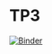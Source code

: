 # TP3
[![Binder](https://mybinder.org/badge_logo.svg)](https://mybinder.org/v2/gh/SirineMhedhbi/TP3/master)
